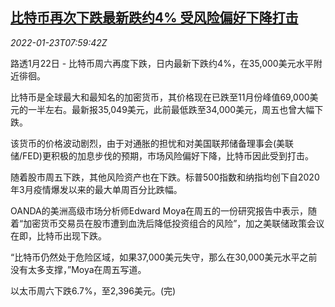 <!--1642924863000-->
[比特币再次下跌最新跌约4% 受风险偏好下降打击](https://cn.reuters.com/article/bitcoin-price-risk-appetite-0123-idCNKBS2JX05H)
------

<div><i>2022-01-23T07:59:42Z</i></div><p>路透1月22日 - 比特币周六再度下跌，日内最新下跌约4%，在35,000美元水平附近徘徊。</p><p>比特币是全球最大和最知名的加密货币，其价格现在已跌至11月份峰值69,000美元的一半左右。最新报35,049美元，此前最低跌至34,000美元，周五也曾大幅下跌。</p><p>该货币的价格波动剧烈，由于对通胀的担忧和对美国联邦储备理事会(美联储/FED)更积极的加息步伐的预期，市场风险偏好下降，比特币因此受到打击。</p><p>随着股市周五下跌，其他风险资产也在下跌。标普500指数和纳指均创下自2020年3月疫情爆发以来的最大单周百分比跌幅。</p><p>OANDA的美洲高级市场分析师Edward Moya在周五的一份研究报告中表示，随着“加密货币交易员在股市遭到血洗后降低投资组合的风险”，加之美联储政策会议在即，比特币出现下跌。</p><p>“比特币仍然处于危险区域，如果37,000美元失守，那么在30,000美元水平之前没有太多支撑，”Moya在周五写道。</p><p>以太币周六下跌6.7%，至2,396美元。(完)</p>
